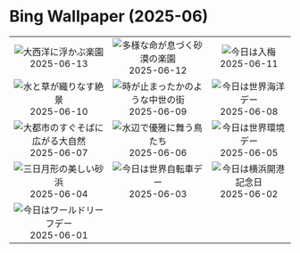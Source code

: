 # Bing Wallpaper (2025-06)

|  |  |  |
|:---:|:---:|:---:|
| ![](https://www.bing.com/th?id=OHR.SanMiguelAzores_JA-JP3142066706_400x240.jpg "大西洋に浮かぶ楽園") 2025-06-13 | ![](https://www.bing.com/th?id=OHR.BigBendChisos_JA-JP6210752580_400x240.jpg "多様な命が息づく砂漠の楽園") 2025-06-12 | ![](https://www.bing.com/th?id=OHR.Hydrangea2025_JA-JP6293958044_400x240.jpg "今日は入梅") 2025-06-11 |
| ![](https://www.bing.com/th?id=OHR.AerialEverglades_JA-JP6124375299_400x240.jpg "水と草が織りなす絶景") 2025-06-10 | ![](https://www.bing.com/th?id=OHR.DubrovnikTwilight_JA-JP6048239722_400x240.jpg "時が止まったかのような中世の街") 2025-06-09 | ![](https://www.bing.com/th?id=OHR.StellarSeaLions_JA-JP5798122573_400x240.jpg "今日は世界海洋デー") 2025-06-08 |
| ![](https://www.bing.com/th?id=OHR.PacificCrestTrail_JA-JP5723625676_400x240.jpg "大都市のすぐそばに広がる大自然") 2025-06-07 | ![](https://www.bing.com/th?id=OHR.FlamingosNamibia_JA-JP5652363702_400x240.jpg "水辺で優雅に舞う鳥たち") 2025-06-06 | ![](https://www.bing.com/th?id=OHR.OlivaresMural_JA-JP5583290879_400x240.jpg "今日は世界環境デー") 2025-06-05 |
| ![](https://www.bing.com/th?id=OHR.CalaLuna_JA-JP5500735927_400x240.jpg "三日月形の美しい砂浜") 2025-06-04 | ![](https://www.bing.com/th?id=OHR.BicyclesUtrecht_JA-JP5412033265_400x240.jpg "今日は世界自転車デー") 2025-06-03 | ![](https://www.bing.com/th?id=OHR.YokohamaPort2025_JA-JP6222425156_400x240.jpg "今日は横浜開港記念日") 2025-06-02 |
| ![](https://www.bing.com/th?id=OHR.GrandeTerreReef_JA-JP5270810128_400x240.jpg "今日はワールドリーフデー") 2025-06-01 |  |  |
